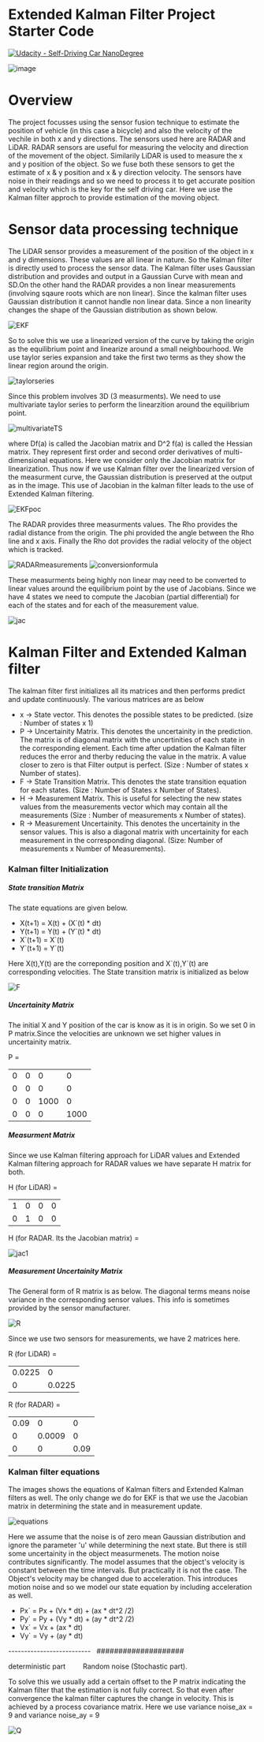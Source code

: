 # Extended Kalman Filter Project Starter Code

[![Udacity - Self-Driving Car NanoDegree](https://s3.amazonaws.com/udacity-sdc/github/shield-carnd.svg)](http://www.udacity.com/drive)


<img src="Capture1.JPG" alt="image"/>

<h1> Overview </h1>
<p>  The project focusses using the sensor fusion technique to estimate the position of vehicle (in this case a bicycle) and also the velocity of the vechile in both x and y directions. The sensors used here are RADAR and LiDAR. RADAR sensors are useful for measuring the velocity and direction of the movement of the object. Similarily LiDAR is used to measure the x and y position of the object. So we fuse both these sensors to get the estimate of x & y position and x & y direction velocity. The sensors have noise in their readings and so we need to process it to get accurate position and velocity which is the key for the self driving car. Here we use the Kalman filter approch to provide estimation of the moving object. <p>
 
<h1> Sensor data processing technique </h1>

<p> The LiDAR sensor provides a measurement of the position of the object in x and y dimensions. These values are all linear in nature. So the Kalman filter is directly used to process the sensor data. The Kalman filter uses Gaussian distribution and provides and output in a Gaussian Curve with mean and SD.On the other hand the RADAR provides a non linear measurements (involving sqaure roots which are non linear). Since the kalman filter uses Gaussian distribution it cannot handle non linear data. Since a non linearity changes the shape of the Gaussian distribution as shown below.</p>

<img src="ekfpoc.JPG" alt="EKF"/>

<p> So to solve this we use a linearized version of the curve by taking the origin as the equilibrium point and linearize around a small neighbourhood. We use taylor series expansion and take the first two terms as they show the linear region around the origin.</p>

<img src="ts.JPG" alt="taylorseries"/>

<p> Since this problem involves 3D (3 measurments). We need to use multivariate taylor series to perform the linearzition around the equilibrium point.</p>

<img src="mts.JPG" alt="multivariateTS"/>

<p> where Df(a) is called the Jacobian matrix and D^2 f(a) is called the Hessian matrix. They represent first order and second order derivatives of multi-dimensional equations. Here we consider only the Jacobian matrix for linearization. Thus now if we use Kalman filter over the linearized version of the measurment curve, the Gaussian distribution is preserved at the output as in the image. This use of Jacobian in the kalman filter leads to the use of Extended Kalman filtering.</p>

<img src="ekfpoc1.JPG" alt="EKFpoc"/>
 
<p> The RADAR provides three measurments values. The Rho provides the radial distance from the origin. The phi provided the angle between the Rho line and x axis. Finally the Rho dot provides the radial velocity of the object which is tracked.</p>

<img src="radarmesurmensts.JPG" alt="RADARmeasurements"/>

<img src="formula1.JPG" alt="conversionformula"/>

<p> These measurments being highly non linear may need to be converted to linear values around the equilibrium point by the use of Jacobians. Since we have 4 states we need to compute the Jacobian (partial differential) for each of the states and for each of the measurement value.</p>

<img src="jac.JPG" alt="jac"/>
 
<h1> Kalman Filter and Extended Kalman filter </h1>

<p> The kalman filter first initializes all its matrices and then performs predict and update continuously. The various matrices are as below </p>

<ul>
 <li> x -> State vector. This denotes the possible states to be predicted. (size : Number of states x 1) </li>
 <li> P -> Uncertainity Matrix. This denotes the uncertainity in the prediction. The matrix is of diagonal matrix with the uncertinities of each state in the corresponding element. Each time after updation the Kalman filter reduces the error and therby reducing the value in the matrix. A value closer to zero is that Filter output is perfect. (Size : Number of states x Number of states).</li>
 <li> F -> State Transition Matrix. This denotes the state transition equation for each states. (Size : Number of States x Number of States). </li>
 <li> H -> Measurement Matrix. This is useful for selecting the new states values from the measurements vector which may contain all the measurements (Size : Number of measurements x Number of states). </li>
 <li> R -> Measurement Uncertainity. This denotes the uncertainity in the sensor values. This is also a diagonal matrix with uncertainity for each measurement in the corresponding diagonal. (Size: Number of measurements x Number of Measurements). </li>
</ul>

<h3> Kalman filter Initialization </h3>

<H5> State transition Matrix </h5>

<p>The state equations are given below. </p>
<UL>
 <li> X(t+1) = X(t) + (X`(t) * dt) </li>
 <li> Y(t+1) = Y(t) + (Y`(t) * dt) </li>
 <li> X`(t+1) = X`(t) </li>
 <li> Y`(t+1) = Y`(t) </li>
</UL>
<p> Here X(t),Y(t) are the correponding position and X`(t),Y`(t) are corresponding velocities. The State transition matrix is initialized as below</p>

<img src="F.JPG" alt="F"/>

<h5>Uncertainity Matrix </h5>

<p> The initial X and Y position of the car is know as it is in origin. So we set 0 in P matrix.Since the velocities are unknown we set higher values in uncertainity matrix.</p>

P = 

<table>
 <tr>
  <td>0</td>
  <td>0</td>
  <td>0</td>
  <td>0</td>
 </tr>
 <tr>
  <td>0</td>
  <td>0</td>
  <td>0</td>
  <td>0</td>
 </tr>
 <tr>
  <td>0</td>
  <td>0</td>
  <td>1000</td>
  <td>0</td>
 </tr>
 <tr>
  <td>0</td>
  <td>0</td>
  <td>0</td>
  <td>1000</td>
 </tr>
</table>

<h5>Measurment Matrix </h5>

<p>Since we use Kalman filtering approach for LiDAR values and Extended Kalman filtering approach for RADAR values we have separate H matrix for both.</p>


H (for LiDAR) = 

<table>
 <tr>
  <td>1</td>
  <td>0</td>
  <td>0</td>
  <td>0</td>
 </tr>
 <tr>
  <td>0</td>
  <td>1</td>
  <td>0</td>
  <td>0</td>
 </tr>
</table>

H (for RADAR. Its the Jacobian matrix) = 

<img src="jac1.JPG" alt="jac1"/>

<h5> Measurement Uncertainity Matrix </h5>

<p> The General form of R matrix is as below. The diagonal terms means noise variance in the corresponding sensor values. This info is sometimes provided by the sensor manufacturer. </p>

<img src="R.JPG" alt="R"/>
<p>Since we use two sensors for measurements, we have 2 matrices here.</p>

R (for LiDAR) = 

<table>
 <tr>
  <td>0.0225</td>
  <td>0</td>
 </tr>
 <tr>
  <td>0</td>
  <td>0.0225</td>
 </tr>
</table>

R (for RADAR) = 

<table>
 <tr>
  <td>0.09</td>
  <td>0</td>
  <td>0</td>
 </tr>
 <tr>
  <td>0</td>
  <td>0.0009</td>
  <td>0</td>
 </tr>
 <tr>
  <td>0</td>
  <td>0</td>
  <td>0.09</td>
 </tr>
</table>


<h3> Kalman filter equations </h3>

<p> The images shows the equations of Kalman filters and Extended Kalman filters as well. The only change we do for EKF is that we use the Jacobian matrix in determining the state and in measurement update. </p>

<img src="formula.JPG" alt="equations"/>

<p> Here we assume that the noise is of zero mean Gaussian distribution and ignore the parameter 'u' while determining the next state. But there is still some uncertainity in the object measurmenets. The motion noise contributes significantly. The model assumes that the object's velocity is constant between the time intervals. But practically it is not the case. The Object's velocity may be changed due to acceleration. This introduces motion noise and so we model our state equation by including acceleration as well. </p>

<UL>
 <li> Px` = Px + (Vx * dt) + (ax * dt^2 /2) </li>
 <li> Py` = Py + (Vy * dt) + (ay * dt^2 /2) </li>
 <li> Vx` = Vx             + (ax * dt) </li>
 <li> Vy` = Vy             + (ay * dt) </li>
</UL>
<p> -------------------------- &#8287; #################### </p>

<p>    deterministic part    &#8287;&#8287;&#8287;&#8287;&#8287;&#8287;&#8287;   Random noise (Stochastic part). </p>

<p> To solve this we usually add a certain offset to the P matrix indicating the Kalman filter that the estimation is not fully correct. So that even after convergence the kalman filter captures the change in velocity. This is achieved by a process covariance matrix. Here we use variance noise_ax = 9 and variance noise_ay = 9 </p>

<img src="q.JPG" alt="Q"/>


